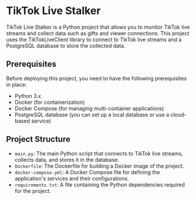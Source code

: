 # TikTok Live Stalker

TikTok Live Stalker is a Python project that allows you to monitor TikTok live streams and collect data such as gifts and viewer connections. This project uses the TikTokLiveClient library to connect to TikTok live streams and a PostgreSQL database to store the collected data.

## Prerequisites

Before deploying this project, you need to have the following prerequisites in place:

- Python 3.x
- Docker (for containerization)
- Docker Compose (for managing multi-container applications)
- PostgreSQL database (you can set up a local database or use a cloud-based service)

## Project Structure

- `main.py`: The main Python script that connects to TikTok live streams, collects data, and stores it in the database.
- `Dockerfile`: The Dockerfile for building a Docker image of the project.
- `docker-compose.yml`: A Docker Compose file for defining the application's services and their configurations.
- `requirements.txt`: A file containing the Python dependencies required for the project.
